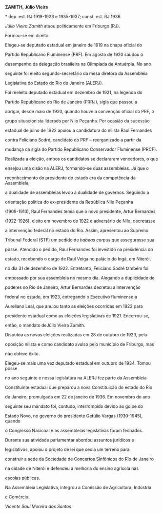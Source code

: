 **ZAMITH, Júlio Vieira**



\* dep. est. RJ 1919-1923 e 1935-1937; const. est. RJ 1936.



*Júlio Vieira Zamith* atuou politicamente em Friburgo (RJ).



Formou-se em direito.



Elegeu-se deputado estadual em janeiro de 1919 na chapa oficial do

Partido Republicano Fluminense (PRF). Em agosto de 1920 saudou o

desempenho da delegação brasileira na Olimpíada de Antuérpia. No ano

seguinte foi eleito segundo-secretário da mesa diretora da Assembleia

Legislativa do Estado do Rio de Janeiro (ALERJ).



Foi reeleito deputado estadual em dezembro de 1921, na legenda do

Partido Republicano do Rio de Janeiro (PRRJ), sigla que passou a

abrigar, desde maio de 1920, quando houve a convenção oficial do PRF, o

grupo situacionista liderado por Nilo Peçanha. Por ocasião da sucessão

estadual de julho de 1922 apoiou a candidatura do nilista Raul Fernandes

contra Feliciano Sodré, candidato do PRF – reorganizado a partir da

mudança da sigla do Partido Republicano Conservador Fluminense (PRCF).

Realizada a eleição, ambos os candidatos se declararam vencedores, o que

ensejou uma cisão na ALERJ, formando-se duas assembleias. Já que o

reconhecimento do presidente do estado era da competência da Assembleia,

a dualidade de assembleias levou à dualidade de governos. Seguindo a

orientação política do ex-presidente da República Nilo Peçanha

(1909-1910), Raul Fernandes temia que o novo presidente, Artur Bernardes

(1922-1926), eleito em novembro de 1922 e adversário de Nilo, decretasse

a intervenção federal no estado do Rio. Assim, apresentou ao Supremo

Tribunal Federal (STF) um pedido de *habeas corpus* que assegurasse sua

posse. Atendido o pedido, Raul Fernandes foi investido na presidência do

estado, recebendo o cargo de Raul Veiga no palácio do Ingá, em Niterói,

no dia 31 de dezembro de 1922. Entretanto, Feliciano Sodré também foi

empossado por sua assembleia no mesmo dia. Alegando a duplicidade de

poderes no Rio de Janeiro, Artur Bernardes decretou a intervenção

federal no estado, em 1923, entregando o Executivo fluminense a

Aureliano Leal, que anulou tanto as eleições ocorridas em 1922 para

presidente estadual como as eleições legislativas de 1921. Encerrou-se,

então, o mandato deJúlio Vieira Zamith.



Disputou as novas eleições realizadas em 28 de outubro de 1923, pela

oposição nilista e como candidato avulso pelo município de Friburgo, mas

não obteve êxito.



Elegeu-se mais uma vez deputado estadual em outubro de 1934. Tomou posse

no ano seguinte e nessa legislatura na ALERJ fez parte da Assembleia

Constituinte estadual que preparou a nova Constituição do estado do Rio

de Janeiro, promulgada em 22 de janeiro de 1936. Em novembro do ano

seguinte seu mandato foi, contudo, interrompido devido ao golpe do

Estado Novo, no governo do presidente Getúlio Vargas (1930-1945), quando

o Congresso Nacional e as assembleias legislativas foram fechados.



Durante sua atividade parlamentar abordou assuntos jurídicos e

legislativos, apoiou o projeto de lei que cedia um terreno para

construir a sede da Sociedade de Concertos Sinfônicos do Rio de Janeiro

na cidade de Niterói e defendeu a melhoria do ensino agrícola nas

escolas públicas.



Na Assembleia Legislativa, integrou a Comissão de Agricultura, Indústria

e Comércio.



*Vicente Saul Moreira dos Santos*



